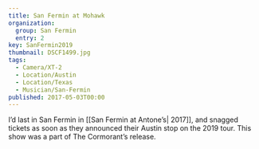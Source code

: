 ```yaml
---
title: San Fermin at Mohawk
organization: 
  group: San Fermin
  entry: 2
key: SanFermin2019
thumbnail: DSCF1499.jpg
tags:
  - Camera/XT-2
  - Location/Austin
  - Location/Texas
  - Musician/San-Fermin
published: 2017-05-03T00:00
---
```

I’d last in San Fermin in [[San Fermin at Antone’s| 2017]], and snagged tickets as soon as they announced their Austin stop on the 2019 tour. This show was a part of The Cormorant’s release.
